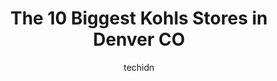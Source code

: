 ---
layout: ampstory
image: https://i0.wp.com/www.depkes.org/wp-content/uploads/2023/06/kohls-0-in-denver-co-1685965473.jpeg?resize=640,853
author: techidn
featured: false
description: Discover the impressive array of Kohls options in Denver CO, where you can find 10 of the largest Kohls establishments in the area. From renowned classics to hidden gems, Denver CO offers a 
title: The 10 Biggest Kohls Stores in Denver CO
cover:
   title: The 10 Biggest Kohls Stores in Denver CO
   subtitle: Rickpate
   background: https://www.depkes.org/wp-content/uploads/2023/06/kohls-0-in-denver-co-1685965473.jpeg

pages: 
 - layout: thirds
   top: <h1>#1 Kohls</h1>
   bottom: "<p>Got just what we wanted. My son found a great IZOD sweater/hoodie that he liked. Looks great on him. Cant wait for XMAS so he can start wearing it here in Frigid CO!!! ð</p>"
   background: https://www.depkes.org/wp-content/uploads/2023/06/kohls-1-in-denver-co-1685965474.jpeg
   backgroundblur: true
 - layout: thirds
   top: <h1>#2 Kohls</h1>
   bottom: "<p>12090 Colorado Blvd, Thornton, CO 80241, United States</p>"
   background: https://www.depkes.org/wp-content/uploads/2023/06/kohls-2-in-denver-co-1685965474.jpeg
   cta:
      link: https://www.depkes.org/blog/the-10-biggest-kohls-stores-in-denver-co/
      text: The 10 Biggest Kohls Stores in Denver CO
 - layout: thirds
   top: <h1>#3 Kohls</h1>
   bottom: "<p>18307 E Hampden Ave, Aurora, CO 80013, United States</p>"
   background: https://www.depkes.org/wp-content/uploads/2023/06/kohls-3-in-denver-co-1685965474.jpeg
   cta:
      link: https://www.depkes.org/blog/the-10-biggest-kohls-stores-in-denver-co/
      text: The 10 Biggest Kohls Stores in Denver CO
 - layout: thirds
   top: <h1>#4 Kohls</h1>
   bottom: "<p>1350 S Ironton St, Aurora, CO 80012, United States</p>"
   background: https://images.unsplash.com/photo-1484589065579-248aad0d8b13?ixlib=rb-4.0.3&ixid=MnwxMjA3fDB8MHxwaG90by1wYWdlfHx8fGVufDB8fHx8&auto=format&fit=crop&w=640&h=853&q=80
   cta:
      link: https://www.depkes.org/blog/the-10-biggest-kohls-stores-in-denver-co/
      text: The 10 Biggest Kohls Stores in Denver CO
 - layout: thirds
   top: <h1>#5 Kohls</h1>
   bottom: "<p>16700 W Colfax Ave, Golden, CO 80401, United States</p>"
   background: https://images.unsplash.com/photo-1533735380053-eb8d0759b24a?ixlib=rb-4.0.3&ixid=MnwxMjA3fDB8MHxwaG90by1wYWdlfHx8fGVufDB8fHx8&auto=format&fit=crop&w=640&h=853&q=80
   cta:
      link: https://www.depkes.org/blog/the-10-biggest-kohls-stores-in-denver-co/
      text: The 10 Biggest Kohls Stores in Denver CO
 - layout: thirds
   top: <h1>#6 Kohls</h1>
   bottom: "<p>8660 S Quebec St, Lone Tree, CO 80124, United States</p>"
   background: https://images.unsplash.com/photo-1534312527009-56c7016453e6?ixlib=rb-4.0.3&ixid=MnwxMjA3fDB8MHxwaG90by1wYWdlfHx8fGVufDB8fHx8&auto=format&fit=crop&w=640&h=853&q=80
   cta:
      link: https://www.depkes.org/blog/the-10-biggest-kohls-stores-in-denver-co/
      text: The 10 Biggest Kohls Stores in Denver CO
 - layout: thirds
   top: <h1>#7 Kohls</h1>
   bottom: "<p>8444 S Kipling Pkwy, Littleton, CO 80127, United States</p>"
   background: https://images.unsplash.com/photo-1567095761054-7a02e69e5c43?ixlib=rb-4.0.3&ixid=MnwxMjA3fDB8MHxwaG90by1wYWdlfHx8fGVufDB8fHx8&auto=format&fit=crop&w=640&h=853&q=80
   cta:
      link: https://www.depkes.org/blog/the-10-biggest-kohls-stores-in-denver-co/
      text: The 10 Biggest Kohls Stores in Denver CO
 - layout: thirds
   middle: Continue reading...
   background: https://images.unsplash.com/photo-1533998839656-76f5e4b2bccb?ixlib=rb-4.0.3&ixid=MnwxMjA3fDB8MHxwaG90by1wYWdlfHx8fGVufDB8fHx8&auto=format&fit=crop&w=640&h=853&q=80
   cta:
      link: https://www.depkes.org/blog/the-10-biggest-kohls-stores-in-denver-co/
      text: The 10 Biggest Kohls Stores in Denver CO
      
---